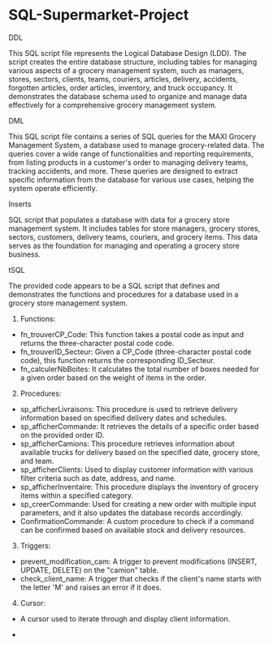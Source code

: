 # SQL-Supermarket-Project

DDL

This SQL script file represents the Logical Database Design (LDD). The script creates the entire database structure, including tables for managing various aspects of a grocery management system, such as managers, stores, sectors, clients, teams, couriers, articles, delivery, accidents, forgotten articles, order articles, inventory, and truck occupancy. It demonstrates the database schema used to organize and manage data effectively for a comprehensive grocery management system.


DML

This SQL script file contains a series of SQL queries for the MAXI Grocery Management System, a database used to manage grocery-related data. The queries cover a wide range of functionalities and reporting requirements, from listing products in a customer's order to managing delivery teams, tracking accidents, and more. These queries are designed to extract specific information from the database for various use cases, helping the system operate efficiently.


Inserts

SQL script that populates a database with data for a grocery store management system. It includes tables for store managers, grocery stores, sectors, customers, delivery teams, couriers, and grocery items. This data serves as the foundation for managing and operating a grocery store business.


tSQL

The provided code appears to be a SQL script that defines and demonstrates the functions and procedures for a database used in a grocery store management system.

1. Functions:
- fn_trouverCP_Code: This function takes a postal code as input and returns the three-character postal code code.
- fn_trouverID_Secteur: Given a CP_Code (three-character postal code code), this function returns the corresponding ID_Secteur.
- fn_calculerNbBoites: It calculates the total number of boxes needed for a given order based on the weight of items in the order.
2. Procedures:
- sp_afficherLivraisons: This procedure is used to retrieve delivery information based on specified delivery dates and schedules.
- sp_afficherCommande: It retrieves the details of a specific order based on the provided order ID.
- sp_afficherCamions: This procedure retrieves information about available trucks for delivery based on the specified date, grocery store, and team.
- sp_afficherClients: Used to display customer information with various filter criteria such as date, address, and name.
- sp_afficherInventaire: This procedure displays the inventory of grocery items within a specified category.
- sp_creerCommande: Used for creating a new order with multiple input parameters, and it also updates the database records accordingly.
- ConfirmationCommande: A custom procedure to check if a command can be confirmed based on available stock and delivery resources.
3. Triggers:
- prevent_modification_cam: A trigger to prevent modifications (INSERT, UPDATE, DELETE) on the "camion" table.
- check_client_name: A trigger that checks if the client's name starts with the letter 'M' and raises an error if it does.
4. Cursor:
- A cursor used to iterate through and display client information.

- 
